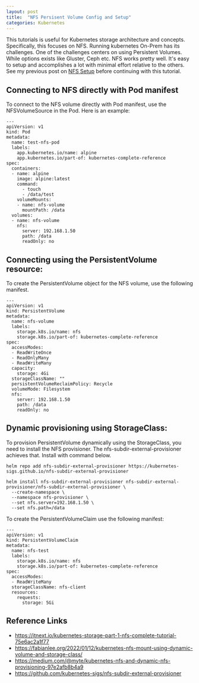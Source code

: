 ```yaml
---
layout: post
title:  "NFS Persisent Volume Config and Setup"
categories: Kubernetes
---
```


This tutorials is useful for Kubernetes storage architecture and concepts. Specifically, this focuses on NFS. Running kubernetes On-Prem has its challenges.
One of the challenges centers on using Persistent Volumes. While options exists like Gluster, Ceph etc. NFS works pretty well. It's easy to setup and accomplishes
a lot with minimal effort relative to the others. See my previous post on [NFS Setup](http://blog.ucheonyekwuluje.com/nfs/2021/11/22/nfs-setup-config.html) before continuing with this tutorial.


## Connecting to NFS directly with Pod manifest 
To connect to the NFS volume directly with Pod manifest, use the NFSVolumeSource in the Pod. Here is an example:
```
---
apiVersion: v1
kind: Pod
metadata:
  name: test-nfs-pod
  labels:
    app.kubernetes.io/name: alpine
    app.kubernetes.io/part-of: kubernetes-complete-reference
spec:
  containers:
  - name: alpine
    image: alpine:latest
    command:
      - touch
      - /data/test
    volumeMounts:
    - name: nfs-volume
      mountPath: /data
  volumes:
  - name: nfs-volume
    nfs:
      server: 192.168.1.50
      path: /data
      readOnly: no
```

##  Connecting using the PersistentVolume resource:
To create the PersistentVolume object for the NFS volume, use the following manifest. 
```
---
apiVersion: v1
kind: PersistentVolume
metadata:
  name: nfs-volume
  labels:
    storage.k8s.io/name: nfs
    storage.k8s.io/part-of: kubernetes-complete-reference
spec:
  accessModes:
  - ReadWriteOnce
  - ReadOnlyMany
  - ReadWriteMany
  capacity:
    storage: 4Gi
  storageClassName: ""
  persistentVolumeReclaimPolicy: Recycle
  volumeMode: Filesystem
  nfs:
    server: 192.168.1.50 
    path: /data
    readOnly: no
```

## Dynamic provisioning using StorageClass:
To provision PersistentVolume dynamically using the StorageClass, you need to install the NFS provisioner. 
The nfs-subdir-external-provisioner achieves that. Install with command below.
```
helm repo add nfs-subdir-external-provisioner https://kubernetes-sigs.github.io/nfs-subdir-external-provisioner

helm install nfs-subdir-external-provisioner nfs-subdir-external-provisioner/nfs-subdir-external-provisioner \
  --create-namespace \
  --namespace nfs-provisioner \
  --set nfs.server=192.168.1.50 \
  --set nfs.path=/data
```
To create the PersistentVolumeClaim use the following manifest:
```
---
apiVersion: v1
kind: PersistentVolumeClaim
metadata:
  name: nfs-test
  labels:
    storage.k8s.io/name: nfs
    storage.k8s.io/part-of: kubernetes-complete-reference
spec:
  accessModes:
  - ReadWriteMany
  storageClassName: nfs-client
  resources:
    requests:
      storage: 5Gi
```

## Reference Links
* https://itnext.io/kubernetes-storage-part-1-nfs-complete-tutorial-75e6ac2a1f77
* https://fabianlee.org/2022/01/12/kubernetes-nfs-mount-using-dynamic-volume-and-storage-class/
* https://medium.com/@myte/kubernetes-nfs-and-dynamic-nfs-provisioning-97e2afb8b4a9
* https://github.com/kubernetes-sigs/nfs-subdir-external-provisioner
